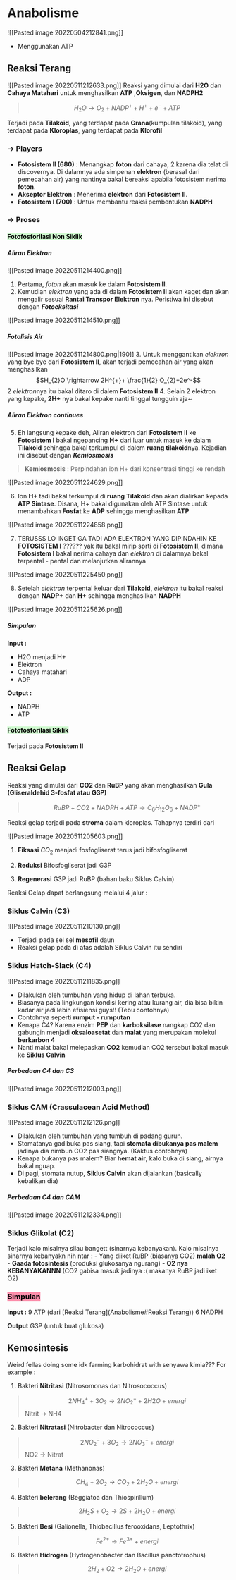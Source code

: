 # Anabolisme 
![[Pasted image 20220504212841.png]]

- Menggunakan ATP


## Reaksi Terang 
![[Pasted image 20220511212633.png]]
Reaksi yang dimulai dari **H2O** dan **Cahaya Matahari** untuk menghasilkan **ATP** ,**Oksigen**, dan **NADPH2**

> $$H_{2}O \rightarrow O_2 + NADP^+ + H^+ + e^- + ATP$$

Terjadi pada **Tilakoid**, yang terdapat pada **Grana**(kumpulan tilakoid), yang terdapat pada **Kloroplas**, yang terdapat pada **Klorofil**

### → Players
- **Fotosistem II (680)**  : Menangkap **foton** dari cahaya, 2 karena dia telat di discovernya.  Di dalamnya ada simpenan **elektron** (berasal dari pemecahan air) yang nantinya bakal bereaksi apabila fotosistem nerima **foton**. 
- **Akseptor Elektron** : Menerima **elektron** dari **Fotosistem II**. 
- **Fotosistem I (700)** : Untuk membantu reaksi pembentukan **NADPH**


### → Proses
#### <mark style="background: #BBFABBA6;">Fotofosforilasi Non Siklik</mark> 
##### Aliran Elektron
![[Pasted image 20220511214400.png]]
1. Pertama, *foton* akan masuk ke dalam **Fotosistem II**. 
2. Kemudian *elektron* yang ada di dalam **Fotosistem II** akan kaget dan akan mengalir sesuai **Rantai Transpor Elektron** nya. Peristiwa ini disebut dengan ***Fotoeksitasi*** 

![[Pasted image 20220511214510.png]]

##### Fotolisis Air
![[Pasted image 20220511214800.png|190]]
3. Untuk menggantikan *elektron* yang bye bye dari **Fotosistem II**, akan terjadi pemecahan air yang akan menghasilkan
$$H_{2}O \rightarrow 2H^{+}+ \frac{1}{2} O_{2}+2e^-$$
	2 *elektron*nya itu bakal ditaro di dalem **Fotosistem II**
4. Selain 2 elektron yang kepake, **2H+** nya bakal kepake nanti tinggal tungguin aja~

##### Aliran Elektron continues
5. Eh langsung kepake deh, Aliran elektron dari **Fotosistem II** ke **Fotosistem I** bakal ngepancing **H+** dari luar untuk masuk ke dalam **Tilakoid** sehingga bakal terkumpul di dalem **ruang tilakoid**nya. Kejadian ini disebut dengan ***Kemiosmosis***

> **Kemiosmosis** : Perpindahan ion H+ dari konsentrasi tinggi ke rendah

![[Pasted image 20220511224629.png]]

6. Ion **H+** tadi bakal terkumpul di **ruang Tilakoid** dan akan dialirkan kepada **ATP Sintase**. Disana, H+ bakal digunakan oleh ATP Sintase untuk menambahkan **Fosfat** ke **ADP** sehingga menghasilkan **ATP**

![[Pasted image 20220511224858.png]]


7. TERUSSS LO INGET GA TADI ADA ELEKTRON YANG DIPINDAHIN KE **FOTOSISTEM I** ?????? yak itu bakal mirip sprti di **Fotosistem II**, dimana **Fotosistem I** bakal nerima cahaya dan *elektron* di dalamnya bakal terpental - pental dan melanjutkan alirannya

![[Pasted image 20220511225450.png]]

8. Setelah *elektron* terpental keluar dari **Tilakoid**, *elektron* itu bakal reaksi dengan **NADP+** dan **H+** sehingga menghasilkan **NADPH**  

![[Pasted image 20220511225626.png]]



##### Simpulan
**Input :**
- H2O menjadi H+
- Elektron
- Cahaya matahari
- ADP

**Output :**
- NADPH
- ATP

#### <mark style="background: #BBFABBA6;">Fotofosforilasi Siklik</mark> 
Terjadi pada **Fotosistem II**

## Reaksi Gelap 
Reaksi yang dimulai dari **CO2** dan **RuBP** yang akan menghasilkan **Gula (Gliseraldehid 3-fosfat atau G3P)** 

> $$RuBP + CO2 + NADPH + ATP \rightarrow C_6H_{12}O_6 + NADP^+$$
> 

Reaksi gelap terjadi pada **stroma** dalam kloroplas. Tahapnya terdiri dari 

![[Pasted image 20220511205603.png]]

1. **Fiksasi**
$CO_{2}$ menjadi fosfogliserat terus jadi bifosfogliserat

2. **Reduksi**
Bifosfogliserat jadi G3P

3. **Regenerasi**
G3P jadi RuBP (bahan baku Siklus Calvin)

Reaksi Gelap dapat berlangsung melalui 4 jalur :
### **Siklus Calvin (C3)**
![[Pasted image 20220511210130.png]]
- Terjadi pada sel sel **mesofil** daun
- Reaksi gelap pada di atas adalah Siklus Calvin itu sendiri


### **Siklus Hatch-Slack (C4)**
![[Pasted image 20220511211835.png]]
- Dilakukan oleh tumbuhan yang hidup di lahan terbuka. 
- Biasanya pada lingkungan kondisi kering atau kurang air, dia bisa bikin kadar air jadi lebih efisiensi guys!! (Tebu contohnya)
- Contohnya seperti **rumput - rumputan**
- Kenapa C4? Karena enzim **PEP** dan **karboksilase** nangkap CO2 dan gabungin menjadi **oksaloasetat** dan **malat** yang merupakan molekul **berkarbon 4**
- Nanti malat bakal melepaskan **CO2** kemudian CO2 tersebut bakal masuk ke **Siklus Calvin**

##### Perbedaan C4 dan C3
![[Pasted image 20220511212003.png]]


### **Siklus CAM (Crassulacean Acid Method)**
![[Pasted image 20220511212126.png]]
- Dilakukan oleh tumbuhan yang tumbuh di padang gurun.
- Stomatanya gadibuka pas siang, tapi **stomata dibukanya pas malem** jadinya dia nimbun CO2 pas siangnya. (Kaktus contohnya)
- Kenapa bukanya pas malem? Biar **hemat air**, kalo buka di siang, airnya bakal nguap.
- Di pagi, stomata nutup, **Siklus Calvin** akan dijalankan (basically kebalikan dia)

##### Perbedaan C4 dan CAM
![[Pasted image 20220511212334.png]]


### **Siklus Glikolat (C2)**
Terjadi kalo misalnya silau bangett (sinarnya kebanyakan). Kalo misalnya sinarnya kebanyakn nih ntar :
	- Yang diiket RuBP (biasanya CO2) **malah O2**
	- **Gaada fotosintesis** (produksi glukosanya ngurang)
	- **O2 nya KEBANYAKANNN** (CO2 gabisa masuk jadinya :( makanya RuBP jadi iket O2)


### <mark style="background: #FF5582A6;">Simpulan</mark> 
**Input :**
9 ATP (dari [Reaksi Terang](Anabolisme#Reaksi Terang))
6 NADPH

**Output**
G3P (untuk buat glukosa)

## Kemosintesis
Weird fellas doing some idk farming karbohidrat with senyawa kimia??? For example :

1. Bakteri **Nitritasi** (Nitrosomonas dan Nitrosococcus)
> $$2NH_4^+ + 3O_2 → 2NO_2^- + 2H2O + energi$$
> Nitrit -> NH4

2. Bakteri **Nitratasi** (Nitrobacter dan Nitrococcus)
>$$2NO_2^- + 3O_2 → 2NO_3^- + energi$$
>NO2 -> Nitrat

3. Bakteri **Metana** (Methanonas)
> $$CH_4 + 2O_2 → CO_2 + 2H_2O + energi$$

4. Bakteri **belerang** (Beggiatoa dan Thiospirillum)
> $$2H_2S + O_2 → 2S + 2H_2O + energi$$

5. Bakteri **Besi** (Galionella, Thiobacillus ferooxidans, Leptothrix)
> $$Fe^{2+} → Fe^{3+} + energi$$

6. Bakteri **Hidrogen** (Hydrogenobacter dan Bacillus panctotrophus)
>$$2H_2 + O2 → 2H_2O + energi$$


